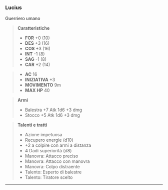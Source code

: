 ### Lucius

Guerriero umano

> **Caratteristiche**
> - **FOR** +0 (10)
> - **DES** +3 (16)
> - **COS** +3 (16)
> - **INT** -1 (8)
> - **SAG** -1 (8)
> - **CAR** +2 (14)

> - **AC** 16
> - **INIZIATIVA** +3
> - **MOVIMENTO** 9m
> - **MAX HP** 40

> **Armi**
> - Balestra +7 Atk 1d6 +3 dmg
> - Stocco +5 Atk 1d6 +3 dmg

> **Talenti e tratti**
> - Azione impetuosa
> - Recupero energie (d10)
> - +2 a colpire con armi a distanza
> - 4 Dadi superiorità (d8)
> - Manovra: Attacco preciso
> - Manovra: Attacco con manovra
> - Manovra: Colpo distraente
> - Talento: Esperto di balestre
> - Talento: Tiratore scelto
---
